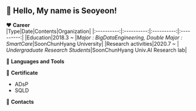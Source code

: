 ## :wave: Hello, My name is Seoyeon!  

:heart: **Career**  
|Type|Date|Contents|Organization|
|:----------:|:----------:|:----------:|:----------:|
|Education|2018.3 ~ |*Major : BigDataEngineering, Double Major : SmartCare*|SoonChunHyang University|
|Research activities|2020.7 ~ | *Undergraduate Research Students*|SoonChunHyang Univ.AI Research lab|

:green_heart: **Languages and Tools**

:yellow_heart: **Certificate**
- ADsP
- SQLD

:purple_heart: **Contacts**
